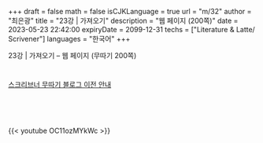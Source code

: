 +++
draft = false
math = false
isCJKLanguage = true
url = "m/32"
author = "최은광"
title = "23강 | 가져오기"
description = "웹 페이지 (200쪽)"
date = 2023-05-23 22:42:00
expiryDate = 2099-12-31
techs = ["Literature & Latte/ Scrivener"]
languages = "한국어"
+++

23강 | 가져오기 – 웹 페이지 (무따기 200쪽)

<!--more--> 

#

[스크리브너 무따기 블로그 이전 안내](../../docs/scrivener/newsroom/scrivener-notice-01/)

<br>

<script async src="https://pagead2.googlesyndication.com/pagead/js/adsbygoogle.js?client=ca-pub-2618164900782657"
     crossorigin="anonymous"></script>
<ins class="adsbygoogle"
     style="display:block"
     data-ad-format="autorelaxed"
     data-ad-client="ca-pub-2618164900782657"
     data-ad-slot="3789799679"></ins>
<script>
     (adsbygoogle = window.adsbygoogle || []).push({});
</script>

<br>

{{< youtube OC11ozMYkWc >}}

#